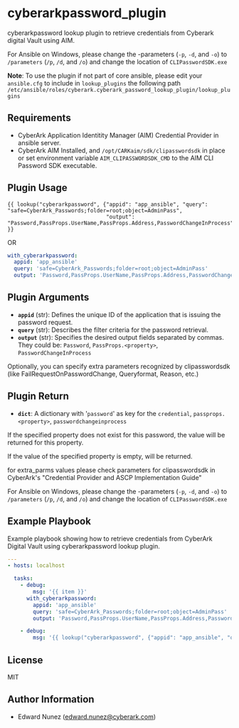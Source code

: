 cyberarkpassword_plugin
=======================

cyberarkpassword lookup plugin to retrieve credentials from Cyberark digital Vault using AIM.

For Ansible on Windows, please change the -parameters (`-p`, `-d`, and `-o`) to `/parameters` (`/p`, `/d`, and `/o`) and change the location of `CLIPasswordSDK.exe`

**Note**: To use the plugin if not part of core ansible, please edit your `ansible.cfg` to include in `lookup_plugins` the following path `/etc/ansible/roles/cyberark.cyberark_password_lookup_plugin/lookup_plugins`


Requirements
------------

- CyberArk Application Identitity Manager (AIM) Credential Provider in ansible server.
- CyberArk AIM Installed, and `/opt/CARKaim/sdk/clipasswordsdk` in place or set environment variable `AIM_CLIPASSWORDSDK_CMD` to the AIM
CLI Password SDK executable.

Plugin Usage
------------

```jinja
{{ lookup("cyberarkpassword", {"appid": "app_ansible", "query": "safe=CyberArk_Passwords;folder=root;object=AdminPass",
                               "output": "Password,PassProps.UserName,PassProps.Address,PasswordChangeInProcess"}) }}
```

OR

```yml
with_cyberarkpassword:
  appid: 'app_ansible'
  query: 'safe=CyberArk_Passwords;folder=root;object=AdminPass'
  output: 'Password,PassProps.UserName,PassProps.Address,PasswordChangeInProcess'
```


Plugin Arguments
----------------
- **`appid`** (str): Defines the unique ID of the application that is issuing the password request.
- **`query`** (str): Describes the filter criteria for the password retrieval.
- **`output`** (str): Specifies the desired output fields separated by commas. They could be: `Password`, `PassProps.<property>`, `PasswordChangeInProcess`

Optionally, you can specify extra parameters recognized by clipasswordsdk (like FailRequestOnPasswordChange, Queryformat, Reason, etc.)

 Plugin Return
 -------------
- **`dict`**: A dictionary with '`password`' as key for the `credential`, `passprops.<property>`, `passwordchangeinprocess`

If the specified property does not exist for this password, the value <na> will be returned for this property.

If the value of the specified property is empty, <null> will be returned.


for extra_parms values please check parameters for clipasswordsdk in CyberArk's "Credential Provider and ASCP Implementation Guide"

For Ansible on Windows, please change the -parameters (`-p`, `-d`, and `-o`) to `/parameters` (`/p`, `/d`, and `/o`) and change the location of `CLIPasswordSDK.exe`


Example Playbook
----------------

Example playbook showing how to retrieve credentials from CyberArk Digital Vault using cyberarkpassword lookup plugin.

```yml
---
- hosts: localhost

  tasks:
    - debug:
        msg: '{{ item }}'
      with_cyberarkpassword:
        appid: 'app_ansible'
        query: 'safe=CyberArk_Passwords;folder=root;object=AdminPass'
        output: 'Password,PassProps.UserName,PassProps.Address,PasswordChangeInProcess'

    - debug:
        msg: '{{ lookup("cyberarkpassword", {"appid": "app_ansible", "query": "safe=CyberArk_Passwords;folder=root;object=AdminPass", "output": "Password,PassProps.UserName,PassProps.Address,PasswordChangeInProcess"}) }}'
```

License
-------

MIT

Author Information
------------------

- Edward Nunez (edward.nunez@cyberark.com)
